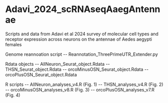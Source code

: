 # Adavi_2024_scRNAseqAaegAntennae
Scripts and data from Adavi et al 2024 survey of molecular cell types and receptor expression across neurons on the antennae of Aedes aegypti females

Genome reannoation script
-- Reannotation_ThreePrimeUTR_Extender.py

Rdata objects
-- AllNeuron_Seurat_object.Rdata
-- THSN_Seurat_object.Rdata
-- orcoMinusOSN_Seurat_object.Rdata
-- orcoPlusOSN_Seurat_object.Rdata

R scripts
-- AllNeuron_analyses_v4.R (Fig. 1)
-- THSN_analyses_v4.R (Fig. 2)
-- orcoMinusOSN_analyses_v8.R (Fig. 3)
-- orcoPlusOSN_analyses_v7.R (Fig. 4)
